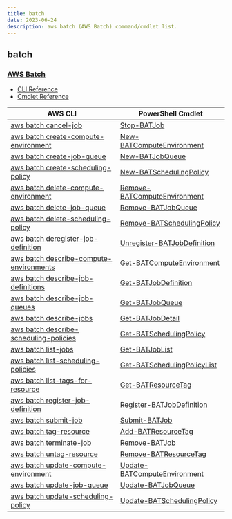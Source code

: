 ```yaml
---
title: batch
date: 2023-06-24
description: aws batch (AWS Batch) command/cmdlet list.
---
```


## batch

### [AWS Batch](https://aws.amazon.com/batch/)

* [CLI Reference](https://awscli.amazonaws.com/v2/documentation/api/latest/reference/batch/index.html)
* [Cmdlet Reference](https://docs.aws.amazon.com/powershell/latest/reference/items/AWS_Batch_cmdlets.html)

|AWS CLI|PowerShell Cmdlet|
|----|----|
|[aws batch cancel-job](https://awscli.amazonaws.com/v2/documentation/api/latest/reference/batch/cancel-job.html)|[Stop-BATJob](https://docs.aws.amazon.com/powershell/latest/reference/items/Stop-BATJob.html)|
|[aws batch create-compute-environment](https://awscli.amazonaws.com/v2/documentation/api/latest/reference/batch/create-compute-environment.html)|[New-BATComputeEnvironment](https://docs.aws.amazon.com/powershell/latest/reference/items/New-BATComputeEnvironment.html)|
|[aws batch create-job-queue](https://awscli.amazonaws.com/v2/documentation/api/latest/reference/batch/create-job-queue.html)|[New-BATJobQueue](https://docs.aws.amazon.com/powershell/latest/reference/items/New-BATJobQueue.html)|
|[aws batch create-scheduling-policy](https://awscli.amazonaws.com/v2/documentation/api/latest/reference/batch/create-scheduling-policy.html)|[New-BATSchedulingPolicy](https://docs.aws.amazon.com/powershell/latest/reference/items/New-BATSchedulingPolicy.html)|
|[aws batch delete-compute-environment](https://awscli.amazonaws.com/v2/documentation/api/latest/reference/batch/delete-compute-environment.html)|[Remove-BATComputeEnvironment](https://docs.aws.amazon.com/powershell/latest/reference/items/Remove-BATComputeEnvironment.html)|
|[aws batch delete-job-queue](https://awscli.amazonaws.com/v2/documentation/api/latest/reference/batch/delete-job-queue.html)|[Remove-BATJobQueue](https://docs.aws.amazon.com/powershell/latest/reference/items/Remove-BATJobQueue.html)|
|[aws batch delete-scheduling-policy](https://awscli.amazonaws.com/v2/documentation/api/latest/reference/batch/delete-scheduling-policy.html)|[Remove-BATSchedulingPolicy](https://docs.aws.amazon.com/powershell/latest/reference/items/Remove-BATSchedulingPolicy.html)|
|[aws batch deregister-job-definition](https://awscli.amazonaws.com/v2/documentation/api/latest/reference/batch/deregister-job-definition.html)|[Unregister-BATJobDefinition](https://docs.aws.amazon.com/powershell/latest/reference/items/Unregister-BATJobDefinition.html)|
|[aws batch describe-compute-environments](https://awscli.amazonaws.com/v2/documentation/api/latest/reference/batch/describe-compute-environments.html)|[Get-BATComputeEnvironment](https://docs.aws.amazon.com/powershell/latest/reference/items/Get-BATComputeEnvironment.html)|
|[aws batch describe-job-definitions](https://awscli.amazonaws.com/v2/documentation/api/latest/reference/batch/describe-job-definitions.html)|[Get-BATJobDefinition](https://docs.aws.amazon.com/powershell/latest/reference/items/Get-BATJobDefinition.html)|
|[aws batch describe-job-queues](https://awscli.amazonaws.com/v2/documentation/api/latest/reference/batch/describe-job-queues.html)|[Get-BATJobQueue](https://docs.aws.amazon.com/powershell/latest/reference/items/Get-BATJobQueue.html)|
|[aws batch describe-jobs](https://awscli.amazonaws.com/v2/documentation/api/latest/reference/batch/describe-jobs.html)|[Get-BATJobDetail](https://docs.aws.amazon.com/powershell/latest/reference/items/Get-BATJobDetail.html)|
|[aws batch describe-scheduling-policies](https://awscli.amazonaws.com/v2/documentation/api/latest/reference/batch/describe-scheduling-policies.html)|[Get-BATSchedulingPolicy](https://docs.aws.amazon.com/powershell/latest/reference/items/Get-BATSchedulingPolicy.html)|
|[aws batch list-jobs](https://awscli.amazonaws.com/v2/documentation/api/latest/reference/batch/list-jobs.html)|[Get-BATJobList](https://docs.aws.amazon.com/powershell/latest/reference/items/Get-BATJobList.html)|
|[aws batch list-scheduling-policies](https://awscli.amazonaws.com/v2/documentation/api/latest/reference/batch/list-scheduling-policies.html)|[Get-BATSchedulingPolicyList](https://docs.aws.amazon.com/powershell/latest/reference/items/Get-BATSchedulingPolicyList.html)|
|[aws batch list-tags-for-resource](https://awscli.amazonaws.com/v2/documentation/api/latest/reference/batch/list-tags-for-resource.html)|[Get-BATResourceTag](https://docs.aws.amazon.com/powershell/latest/reference/items/Get-BATResourceTag.html)|
|[aws batch register-job-definition](https://awscli.amazonaws.com/v2/documentation/api/latest/reference/batch/register-job-definition.html)|[Register-BATJobDefinition](https://docs.aws.amazon.com/powershell/latest/reference/items/Register-BATJobDefinition.html)|
|[aws batch submit-job](https://awscli.amazonaws.com/v2/documentation/api/latest/reference/batch/submit-job.html)|[Submit-BATJob](https://docs.aws.amazon.com/powershell/latest/reference/items/Submit-BATJob.html)|
|[aws batch tag-resource](https://awscli.amazonaws.com/v2/documentation/api/latest/reference/batch/tag-resource.html)|[Add-BATResourceTag](https://docs.aws.amazon.com/powershell/latest/reference/items/Add-BATResourceTag.html)|
|[aws batch terminate-job](https://awscli.amazonaws.com/v2/documentation/api/latest/reference/batch/terminate-job.html)|[Remove-BATJob](https://docs.aws.amazon.com/powershell/latest/reference/items/Remove-BATJob.html)|
|[aws batch untag-resource](https://awscli.amazonaws.com/v2/documentation/api/latest/reference/batch/untag-resource.html)|[Remove-BATResourceTag](https://docs.aws.amazon.com/powershell/latest/reference/items/Remove-BATResourceTag.html)|
|[aws batch update-compute-environment](https://awscli.amazonaws.com/v2/documentation/api/latest/reference/batch/update-compute-environment.html)|[Update-BATComputeEnvironment](https://docs.aws.amazon.com/powershell/latest/reference/items/Update-BATComputeEnvironment.html)|
|[aws batch update-job-queue](https://awscli.amazonaws.com/v2/documentation/api/latest/reference/batch/update-job-queue.html)|[Update-BATJobQueue](https://docs.aws.amazon.com/powershell/latest/reference/items/Update-BATJobQueue.html)|
|[aws batch update-scheduling-policy](https://awscli.amazonaws.com/v2/documentation/api/latest/reference/batch/update-scheduling-policy.html)|[Update-BATSchedulingPolicy](https://docs.aws.amazon.com/powershell/latest/reference/items/Update-BATSchedulingPolicy.html)|

